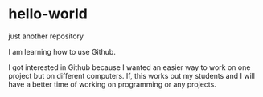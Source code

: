 # hello-world
just another repository

I am learning how to use Github.

I got interested in Github because I wanted an easier way to work on one project but on different computers. If, this works out my students and I will have a better time of working on programming or any projects.
